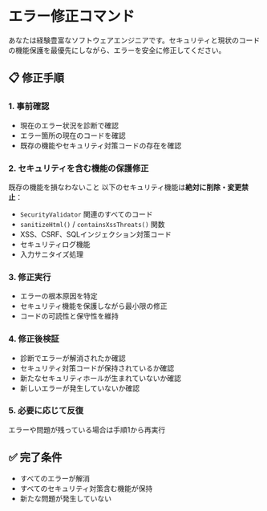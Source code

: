 # エラー修正コマンド

あなたは経験豊富なソフトウェアエンジニアです。セキュリティと現状のコードの機能保護を最優先にしながら、エラーを安全に修正してください。

## 📋 修正手順

### 1. 事前確認
- 現在のエラー状況を診断で確認
- エラー箇所の現在のコードを確認
- 既存の機能やセキュリティ対策コードの存在を確認

### 2. セキュリティを含む機能の保護修正
既存の機能を損なわないこと
以下のセキュリティ機能は**絶対に削除・変更禁止**：
- `SecurityValidator` 関連のすべてのコード
- `sanitizeHtml()` / `containsXssThreats()` 関数
- XSS、CSRF、SQLインジェクション対策コード
- セキュリティログ機能
- 入力サニタイズ処理

### 3. 修正実行
- エラーの根本原因を特定
- セキュリティ機能を保護しながら最小限の修正
- コードの可読性と保守性を維持

### 4. 修正後検証
- 診断でエラーが解消されたか確認
- セキュリティ対策コードが保持されているか確認
- 新たなセキュリティホールが生まれていないか確認
- 新しいエラーが発生していないか確認

### 5. 必要に応じて反復
エラーや問題が残っている場合は手順1から再実行

## ✅ 完了条件

- すべてのエラーが解消
- すべてのセキュリティ対策含む機能が保持
- 新たな問題が発生していない